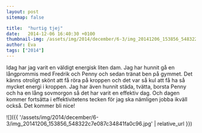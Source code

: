 ```yaml
---
layout: post
sitemap: false

title:  "hurtig tjej"
date:   2014-12-06 16:40:30 +0100
thumbnail-img: /assets/img/2014/december/6-3/img_20141206_153856_548322c7e087c34841fa0c96.jpg
author: Eva
tags: ["2014"]
---
```


Idag har jag varit en väldigt energisk liten dam. Jag har hunnit gå en långprommis med Fredrik och Penny och sedan tränat ben på gymmet. Det känns otroligt skönt att få röra på kroppen och det var så kul att få ha så mycket energi i kroppen. Jag har även hunnit städa, tvätta, borsta Penny och ha en lång sovmorgon så det har varit en effektiv dag. Och dagen kommer fortsätta i effektivitetens tecken för jag ska nämligen jobba ikväll också. Det kommer bli nice!

![]({{ '/assets/img/2014/december/6-3/img_20141206_153856_548322c7e087c34841fa0c96.jpg'  | relative_url }})

